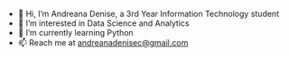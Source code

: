 - 👋 Hi, I’m Andreana Denise, a 3rd Year Information Technology student 
- 👀 I’m interested in Data Science and Analytics
- 🌱 I’m currently learning Python 
- 📫 Reach me at andreanadenisec@gmail.com

<!---
andreanadenisec/andreanadenisec is a ✨ special ✨ repository because its `README.md` (this file) appears on your GitHub profile.
You can click the Preview link to take a look at your changes.
--->
